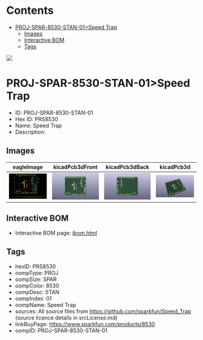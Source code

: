 



Contents
========

* [PROJ-SPAR-8530-STAN-01>Speed Trap](#proj-spar-8530-stan-01speed-trap)
	* [Images](#images)
	* [Interactive BOM](#interactive-bom)
	* [Tags](#tags)
  
![][im]
# PROJ-SPAR-8530-STAN-01>Speed Trap

- ID: PROJ-SPAR-8530-STAN-01
- Hex ID: PRS8530
- Name: Speed Trap
- Description: 

## Images
  
  

|eagleImage|kicadPcb3dFront|kicadPcb3dBack|kicadPcb3d|
| :---: | :---: | :---: | :---: |
|[![eagleImage](eagleImage_140.png)](eagleImage_.png)|[![kicadPcb3dFront](kicadPcb3dFront_140.png)](kicadPcb3dFront_.png)|[![kicadPcb3dBack](kicadPcb3dBack_140.png)](kicadPcb3dBack_.png)|[![kicadPcb3d](kicadPcb3d_140.png)](kicadPcb3d_.png)|

## Interactive BOM

- Interactive BOM page: [ibom.html](kicad/bom/ibom.html)

## Tags

- hexID: PRS8530
- oompType: PROJ
- oompSize: SPAR
- oompColor: 8530
- oompDesc: STAN
- oompIndex: 01
- oompName: Speed Trap
- sources: All source files from https://github.com/sparkfun/Speed_Trap (source licence details in srcLicense.md)
- linkBuyPage: https://www.sparkfun.com/products/8530
- oompID: PROJ-SPAR-8530-STAN-01



[im]: kicadPcb3d_450.png
